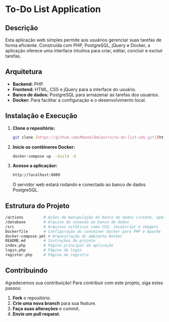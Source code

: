 # To-Do List Application

## Descrição

Esta aplicação web simples permite aos usuários gerenciar suas tarefas de forma eficiente. Construída com PHP, PostgreSQL, jQuery e Docker, a aplicação oferece uma interface intuitiva para criar, editar, concluir e excluir tarefas.

## Arquitetura

- **Backend:** PHP.
- **Frontend:** HTML, CSS e jQuery para a interface do usuário.
- **Banco de dados:** PostgreSQL para armazenar as tarefas dos usuários.
- **Docker:** Para facilitar a configuração e o desenvolvimento local.

## Instalação e Execução

1. **Clone o repositório:**
   ```bash
   git clone [https://github.com/ManoeldeCastro/to-do-list-udv.git](https://github.com/ManoeldeCastro/to-do-list-udv.git)
   ```

2. **Inicie os contêineres Docker:**
   ```bash
   docker-compose up --build -d
   ```
3. **Acesse a aplicaçãor:**

   ```bash
   http://localhost:8080
   ```

   O servidor web estará rodando e conectado ao banco de dados PostgreSQL.

## Estrutura do Projeto

```bash
/actions         # Ações de manipulação do banco de dados (create, update, delete, etc.)
/database        # Arquivo de conexão ao banco de dados
/src             # Arquivos estáticos como CSS, JavaScript e imagens
Dockerfile       # Configuração do contêiner Docker para PHP e Apache
docker-compose.yml # Orquestração do ambiente Docker
README.md        # Instruções do projeto
index.php        # Página principal da aplicação
login.php        # Página de login
register.php     # Página de registro
```

## Contribuindo

Agradecemos sua contribuição! Para contribuir com este projeto, siga estes passos:

1. **Fork** o repositório.
2. **Crie uma nova branch** para sua feature.
3. **Faça suas alterações** e commit.
4. **Envie um pull request**.
